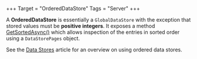 +++
Target = "OrderedDataStore"
Tags = "Server"
+++

A **OrderedDataStore** is essentially a `GlobalDataStore` with the exception that stored values must be **positive integers**. It exposes a method [GetSortedAsync()](https://developer.roblox.com/api-reference/function/OrderedDataStore/GetSortedAsync) which allows inspection of the entries in sorted order using a `DataStorePages` object.See the [Data Stores](https://developer.roblox.com/search#stq=Data%20store) article for an overview on using ordered data stores.